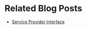 # Related Blog Posts

* [Service Provider Interface](https://reflectoring.io/service-provider-interface/)
